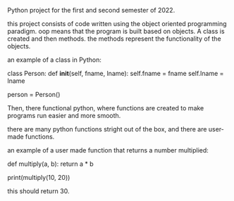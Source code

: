 Python project for the first and second semester of 2022.

this project consists of code written using the object oriented programming paradigm.
oop means that the program is built based on objects. A class is created and then methods. 
the methods represent the functionality of the objects.

an example of a class in Python:

class Person:
  def __init__(self, fname, lname):
      self.fname = fname
      self.lname = lname
      
person = Person()


Then, there functional python, where functions are created to make programs run easier and more smooth.

there are many python functions stright out of the box, and there are user-made functions.

an example of a user made function that returns a number multiplied:

def multiply(a, b):
    return a * b
    
print(multiply(10, 20))

this should return 30. 

